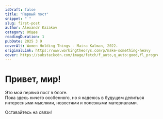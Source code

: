 ```yaml
---
isDraft: false
title: "Первый пост"
snippet: " "
slug: first-post
author: Alexandr Kazakov 
category: Общее
readingDuration: 1
pubDate: 2025 3 9
coverAlt: Women Holding Things - Maira Kalman, 2022.
originalLink: https://www.workingtheorys.com/p/make-something-heavy
cover: https://substackcdn.com/image/fetch/f_auto,q_auto:good,fl_progressive:steep/https%3A%2F%2Fsubstack-post-media.s3.amazonaws.com%2Fpublic%2Fimages%2Facc54571-c711-44a0-a529-a501d8565466_680x878.jpeg
---
```


# Привет, мир!

Это мой первый пост в блоге.  
Пока здесь ничего особенного, но я надеюсь в будущем делиться интересными мыслями, новостями и полезными материалами.

Оставайтесь на связи!